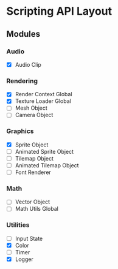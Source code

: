 # Scripting API Layout

## Modules

### Audio
- [x] Audio Clip

### Rendering
- [x] Render Context Global
- [x] Texture Loader Global
- [ ] Mesh Object
- [ ] Camera Object

### Graphics
- [x] Sprite Object
- [ ] Animated Sprite Object
- [ ] Tilemap Object
- [ ] Animated Tilemap Object
- [ ] Font Renderer

### Math
- [ ] Vector Object
- [ ] Math Utils Global

### Utilities
- [ ] Input State
- [x] Color
- [ ] Timer
- [x] Logger